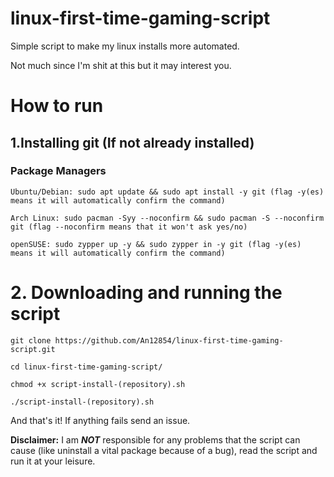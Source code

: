 # linux-first-time-gaming-script
Simple script to make my linux installs more automated.

Not much since I'm shit at this but it may interest you.


# How to run
## 1.Installing git (If not already installed)
### Package Managers

```
Ubuntu/Debian: sudo apt update && sudo apt install -y git (flag -y(es) means it will automatically confirm the command)

Arch Linux: sudo pacman -Syy --noconfirm && sudo pacman -S --noconfirm git (flag --noconfirm means that it won't ask yes/no)

openSUSE: sudo zypper up -y && sudo zypper in -y git (flag -y(es) means it will automatically confirm the command)
```

# 2. Downloading and running the script

```
git clone https://github.com/An12854/linux-first-time-gaming-script.git

cd linux-first-time-gaming-script/

chmod +x script-install-(repository).sh

./script-install-(repository).sh
```
And that's it! If anything fails send an issue.

**Disclaimer:** I am ***NOT*** responsible for any problems that the script can cause (like uninstall a vital package because of a bug), read the script and run it at your leisure.
